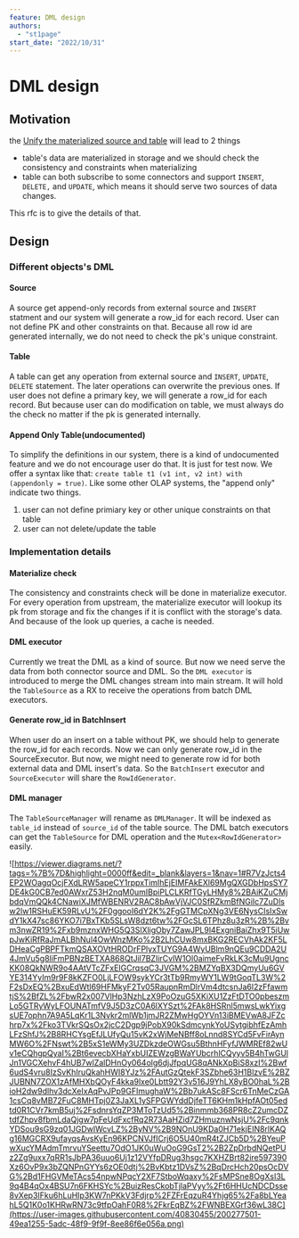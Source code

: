 ```yaml
---
feature: DML design 
authors:
  - "st1page"
start_date: "2022/10/31"
---
```


# DML design

## Motivation

the [Unify the materialized source and table](https://github.com/risingwavelabs/rfcs/pull/4) will lead to 2 things

- table's data are materialized in storage and we should check the consistency and constraints when materializing
- table can both subscribe to some connectors and support `INSERT`, `DELETE,` and `UPDATE`, which means it should serve two sources of data changes.

This rfc is to give the details of that.

## Design

### Different objects's DML

#### Source

A source get append-only records from external source and `INSERT` statment and our system will generate a row_id for each record. User can not define PK and other constraints on that. Because all row id are generated internally, we do not need to check the pk's unique constraint.

#### Table

A table can get any operation from external source and `INSERT`, `UPDATE`, `DELETE` statement. The later operations can overwrite the previous ones. If user does not define a primary key, we will generate a row_id for each record. But because user can do modification on table, we must always do the check no matter if the pk is generated internally.

#### Append Only Table(undocumented)

To simplify the definitions in our system, there is a kind of undocumented feature and we do not encourage user do that. It is just for test now.
We offer a syntax like that: `create table t1 (v1 int, v2 int) with (appendonly = true)`. Like some other OLAP systems, the "append only" indicate two things.

1. user can not define primiary key or other unique constraints on that table
2. user can not delete/update the table

### Implementation details

#### Materialize check

The consistency and constraints check will be done in materialize executor. For every operation from upstream, the materialize executor will lookup its pk from storage and fix the changes if it is conflict with the storage's data. And because of the look up queries, a cache is needed.

#### DML executor

Currently we treat the DML as a kind of source. But now we need serve the data from both connector source and DML. So the `DML executor` is introduced to merge the DML changes stream into main stream. It will hold the `TableSource` as a RX to receive the operations from batch DML executors.

#### Generate row_id in BatchInsert

When user do an insert on a table without PK, we should help to generate the row_id for each records. Now we can only generate row_id in the SourceExecutor. But now, we might need to generate row id for both external data and DML insert's data. So the `BatchInsert` executor and `SourceExecutor` will share the `RowIdGenerator`.

#### DML manager

The `TableSourceManager` will rename as `DMLManager`. It will be indexed as `table_id` instead of `source_id` of the table source. The DML batch executors can get the `TableSource` for DML operation and the `Mutex<RowIdGenerator>` easily.

![https://viewer.diagrams.net/?tags=%7B%7D&highlight=0000ff&edit=_blank&layers=1&nav=1#R7VzJcts4EP2WOagqOcjFXdLRW5apeCY1rppxTimIhEjEIMFAkEXl69MgQXGDbHpsSY7DE4kG0CB7ed0AWxrZ53H2nqM0umIBpiPLCLKRfTGyLHMy8%2BAiKZuCMjbdqVmQQk4CNawiXJMfWBENRV2RAC8bAwVjVJC0SfRZkmBfNGiIc7ZuDlsw2lw1RSHuEK59RLvU%2F0ggooI6dY2K%2FgGTMCpXNg3VE6NysCIsIxSwdY1kX47sc86YKO7i7BxTKb5SLsW8dzt6tw%2FGcSL6TPhz8u3zR%2B%2Bvm3nwZR19%2Fxb9mznxWHG5Q3SlXligOby7ZawJPL9l4ExgniBaiZhx9T5iUwpJwKiRfRaJmALBhNul4OwWnzMKo%2B2LhCUw8mxBKG2RECVhAk2KF5LDHeaCgPBPFTkmQSAXOVtHRODrFPlyxTUYG9A4WyUBlm9nQEu9CDDA2U4JmVu5g8liFmPBNzBETXA868QtJil7BZIirCvlW1Ol0aimeFvRkLK3cMu9UgncKK08QkNWR9o4AAtVTcZFxEIGCrqsqC3JVGM%2BMZYqBX3DQmyUu6GVYE314YyIm9r9F8kKZFO0LjLFOW9sykYCr3tTb9RmyWY1LW9tGoqTL3W%2F2sDxEQ%2BxuEdWtl69HFMkyF2Tv05RaupnRmDlrVm4dtcsnJa6l2zFfawmtjS%2BfZL%2FbwR2x007VlHp3NzhLzX9PoOzuG5XKiXU1ZzFtDTO0pbeszmLo5GTRyWyLFOUNATmfV9J5D3zC0A6lXYSzt%2FAk8HSRnl5mwsLwkYixgsUE7ophn7A9A5LqKr1L3Nvkr2mlWb1jmJR2ZMwHgOYVn13iBMEVwA8JFZchrp7x%2Fko3TVkrSQsOx2jcC2Dgp9jPobX90kSdmcynkYoUSytgibhfEzAmhLFzShfJ%2B8RHCYsgEfJLUfyQu15vK2xWjMeNBff8oLnnd8SYCd5FvFirAynMW6O%2FNswt%2B5xS1eWMy3UZDkzdeOWGsu5BthnHFyfJWMREf82wUv1eCQhgpQyaI%2Bt6evecbXHaYxbUIZEWzgBWaYUbcrhlCQyyv5B4hTwGUlJn1VGCXehvF4hUB7wlZalDHnOy064olg6djJfpqUG8qANkXpBiS8xzI%2Bwf6udS4vru8IzSvKhIruQkahHWI8YJz%2FAutGzQtekF3SZbhe63H1BlzvE%2BZJUBNN7ZOX1zAfMHXbQOyF4kka9lxe0Lbtt92Y3v516J9YhLX8yBO0haL%2BioH2dw9dlhv3dcXeIxAqPvJPp9GFImughaW%2Bb7ukASc8FScr6TnMeCzGA1csCq8vMB72FuC8MHTpj0Z3JaXL1ySFPGWYddDjfeTT6KHm1kHpfAOt05edtd0R1CVr7kmB5uj%2FsdnrsYqZP3MToTzUd5%2Binmmb368PR8cZ2umcDZtdfZhpv8fbmLdaQjgw7pFeUdFxcfRq2R73AaHZid7ZHmuznwNsjU%2Fc9qnkYDSou9sG9zq01JGDwlWcvLZ%2ByNV%2B9NOnU9KDa0H71ekjEIN8rlKAQg16MGCRX9ufayqsAvsKyEn96KPCNVJfICrj6O5U40mR4tZJCb5D%2BYeuPwXucYMAdmTmrvuYSeettu7OdO1JK0uWuOoG9GsT2%2B2ZpDrbdNQetPUz2Zg9uxx7qRR1sJbPA36uuo6Uj1z12VYfpDRug3hsgc7KXHZBrt82ire597390Xz6OvP9x3bZQNPnGYYs6zOE0dtj%2BvKbtz1DVsZ%2BqDrcHch20psOcDVG%2Bd1FHGVMeTAcs54npwNPqcY2XF7StboWqaxy%2FsMPSne8OgXsI3L9q4B4qOx4BSU7n6FKHSYc%2BuizResCkobTjlaPVyy%2Ft6HHUcNDCDsse8vXep3IFku6hLuHIp3KW7nPKkV3Fdjrp%2FZFrEqzuR4Yhjg65%2Fa8bLYeahL5Q1K0o1KHRwRN73c9tfpOahF0R8%2FkrEqBZ%2FWNBEXGrf36wL38C](https://user-images.githubusercontent.com/40830455/200277501-49ea1255-5adc-48f9-9f9f-8ee86f6e056a.png)
